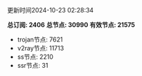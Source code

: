更新时间2024-10-23 02:28:34

**总订阅: 2406**
**总节点: 30990**
**有效节点: 21575**
- trojan节点: 7621
- v2ray节点: 11713
- ss节点: 2210
- ssr节点: 31
